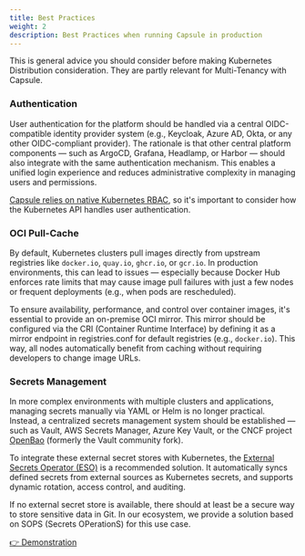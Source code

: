 ```yaml
---
title: Best Practices
weight: 2
description: Best Practices when running Capsule in production 
---
```



This is general advice you should consider before making Kubernetes Distribution consideration. They are partly relevant for Multi-Tenancy with Capsule.

### Authentication

User authentication for the platform should be handled via a central OIDC-compatible identity provider system (e.g., Keycloak, Azure AD, Okta, or any other OIDC-compliant provider).
The rationale is that other central platform components — such as ArgoCD, Grafana, Headlamp, or Harbor — should also integrate with the same authentication mechanism. This enables a unified login experience and reduces administrative complexity in managing users and permissions.

[Capsule relies on native Kubernetes RBAC](/docs/operating/authentication/), so it's important to consider how the Kubernetes API handles user authentication.

### OCI Pull-Cache

By default, Kubernetes clusters pull images directly from upstream registries like `docker.io`, `quay.io`, `ghcr.io`, or `gcr.io`. In production environments, this can lead to issues — especially because Docker Hub enforces rate limits that may cause image pull failures with just a few nodes or frequent deployments (e.g., when pods are rescheduled).

To ensure availability, performance, and control over container images, it's essential to provide an on-premise OCI mirror.
This mirror should be configured via the CRI (Container Runtime Interface) by defining it as a mirror endpoint in registries.conf for default registries (e.g., `docker.io`).
This way, all nodes automatically benefit from caching without requiring developers to change image URLs.

### Secrets Management

In more complex environments with multiple clusters and applications, managing secrets manually via YAML or Helm is no longer practical.
Instead, a centralized secrets management system should be established — such as Vault, AWS Secrets Manager, Azure Key Vault, or the CNCF project [OpenBao](https://openbao.org/) (formerly the Vault community fork).

To integrate these external secret stores with Kubernetes, the [External Secrets Operator (ESO)](https://external-secrets.io/latest/) is a recommended solution. It automatically syncs defined secrets from external sources as Kubernetes secrets, and supports dynamic rotation, access control, and auditing.

If no external secret store is available, there should at least be a secure way to store sensitive data in Git.
In our ecosystem, we provide a solution based on SOPS (Secrets OPerationS) for this use case.

[👉 Demonstration](https://killercoda.com/peakscale/course/playgrounds/sops-secrets)


